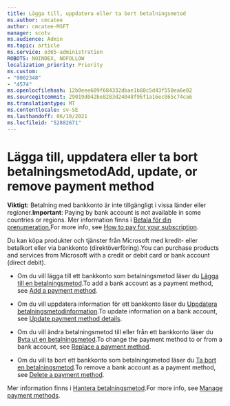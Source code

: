 ```yaml
---
title: Lägga till, uppdatera eller ta bort betalningsmetod
ms.author: cmcatee
author: cmcatee-MSFT
manager: scotv
ms.audience: Admin
ms.topic: article
ms.service: o365-administration
ROBOTS: NOINDEX, NOFOLLOW
localization_priority: Priority
ms.custom:
- "9002348"
- "4574"
ms.openlocfilehash: 12b0eee609f684332dbae1b88c5d43f550ea6e02
ms.sourcegitcommit: 29019d042be8283d24048f96f1a16ec865c74ca6
ms.translationtype: MT
ms.contentlocale: sv-SE
ms.lasthandoff: 06/10/2021
ms.locfileid: "52882671"
---
```

# <a name="add-update-or-remove-payment-method"></a><span data-ttu-id="95866-102">Lägga till, uppdatera eller ta bort betalningsmetod</span><span class="sxs-lookup"><span data-stu-id="95866-102">Add, update, or remove payment method</span></span>

<span data-ttu-id="95866-103">**Viktigt:** Betalning med bankkonto är inte tillgängligt i vissa länder eller regioner.</span><span class="sxs-lookup"><span data-stu-id="95866-103">**Important**: Paying by bank account is not available in some countries or regions.</span></span> <span data-ttu-id="95866-104">Mer information finns i [Betala för din prenumeration.](/microsoft-365/commerce/billing-and-payments/pay-for-your-subscription)</span><span class="sxs-lookup"><span data-stu-id="95866-104">For more info, see [How to pay for your subscription](/microsoft-365/commerce/billing-and-payments/pay-for-your-subscription).</span></span> 

<span data-ttu-id="95866-105">Du kan köpa produkter och tjänster från Microsoft med kredit- eller betalkort eller via bankkonto (direktöverföring).</span><span class="sxs-lookup"><span data-stu-id="95866-105">You can purchase products and services from Microsoft with a credit or debit card or bank account (direct debit).</span></span>

- <span data-ttu-id="95866-106">Om du vill lägga till ett bankkonto som betalningsmetod läser du [Lägga till en betalningsmetod](/microsoft-365/commerce/billing-and-payments/manage-payment-methods#add-a-payment-method).</span><span class="sxs-lookup"><span data-stu-id="95866-106">To add a bank account as a payment method, see [Add a payment method](/microsoft-365/commerce/billing-and-payments/manage-payment-methods#add-a-payment-method).</span></span>

- <span data-ttu-id="95866-107">Om du vill uppdatera information för ett bankkonto läser du [Uppdatera betalningsmetodinformation](/microsoft-365/commerce/billing-and-payments/manage-payment-methods#update-payment-method-details).</span><span class="sxs-lookup"><span data-stu-id="95866-107">To update information on a bank account, see [Update payment method details](/microsoft-365/commerce/billing-and-payments/manage-payment-methods#update-payment-method-details).</span></span>

- <span data-ttu-id="95866-108">Om du vill ändra betalningsmetod till eller från ett bankkonto läser du [Byta ut en betalningsmetod](/microsoft-365/commerce/billing-and-payments/manage-payment-methods#replace-a-payment-method).</span><span class="sxs-lookup"><span data-stu-id="95866-108">To change the payment method to or from a bank account, see [Replace a payment method](/microsoft-365/commerce/billing-and-payments/manage-payment-methods#replace-a-payment-method).</span></span>

- <span data-ttu-id="95866-109">Om du vill ta bort ett bankkonto som betalningsmetod läser du [Ta bort en betalningsmetod](/microsoft-365/commerce/billing-and-payments/manage-payment-methods#delete-a-payment-method).</span><span class="sxs-lookup"><span data-stu-id="95866-109">To remove a bank account as a payment method, see [Delete a payment method](/microsoft-365/commerce/billing-and-payments/manage-payment-methods#delete-a-payment-method).</span></span>

<span data-ttu-id="95866-110">Mer information finns i [Hantera betalningsmetod](/microsoft-365/commerce/billing-and-payments/manage-payment-methods).</span><span class="sxs-lookup"><span data-stu-id="95866-110">For more info, see [Manage payment methods](/microsoft-365/commerce/billing-and-payments/manage-payment-methods).</span></span>
